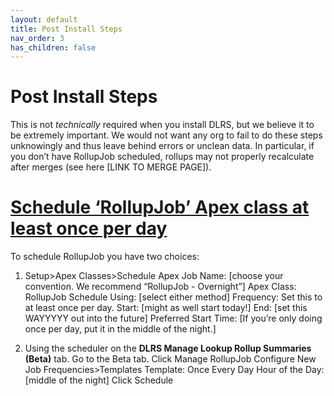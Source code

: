 ```yaml
---
layout: default
title: Post Install Steps
nav_order: 3
has_children: false
---
```


# Post Install Steps
This is not *technically* required when you install DLRS, but we believe it to be extremely important.  We would not want any org to fail to do these steps unknowingly and thus leave behind errors or unclean data. In particular, if you don’t have RollupJob scheduled, rollups may not properly recalculate after merges (see here [LINK TO MERGE PAGE]).

# <span style="text-decoration:underline;">Schedule ‘RollupJob’ Apex class at least once per day</span>

To schedule RollupJob you have two choices:

1. Setup>Apex Classes>Schedule Apex
   Job Name: [choose your convention. We recommend “RollupJob - Overnight”]
   Apex Class: RollupJob
   Schedule Using: [select either method]
   Frequency: Set this to at least once per day.
   Start: [might as well start today!]
   End: [set this WAYYYYY out into the future]
   Preferred Start Time: [If you’re only doing once per day, put it in the middle of the night.]

3. Using the scheduler on the **DLRS Manage Lookup Rollup Summaries (Beta)** tab.
   Go to the Beta tab.
   Click Manage RollupJob
   Configure New Job Frequencies>Templates
   Template: Once Every Day
   Hour of the Day: [middle of the night]
   Click Schedule
